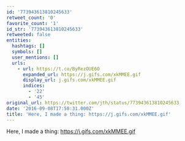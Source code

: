 ```yaml
---
id: '773943613810245633'
retweet_count: '0'
favorite_count: '1'
id_str: '773943613810245633'
retweeted: false
entities:
  hashtags: []
  symbols: []
  user_mentions: []
  urls:
    - url: https://t.co/ByRezOUE6O
      expanded_url: https://j.gifs.com/xkMMEE.gif
      display_url: j.gifs.com/xkMMEE.gif
      indices:
        - '22'
        - '45'
original_url: https://twitter.com/jth/status/773943613810245633
date: '2016-09-08T17:58:31.000Z'
title: 'Here, I made a thing: https://j.gifs.com/xkMMEE.gif'
---
```


Here, I made a thing: https://j.gifs.com/xkMMEE.gif